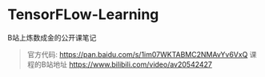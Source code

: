 # TensorFLow-Learning
B站上炼数成金的公开课笔记

>官方代码:  https://pan.baidu.com/s/1im07WKTABMC2NMAvYv6VxQ
>课程的B站地址  https://www.bilibili.com/video/av20542427